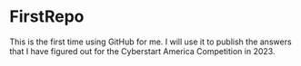 # FirstRepo
This is the first time using GitHub for me. I will use it to publish the answers that I have figured out for the Cyberstart America Competition in 2023.
